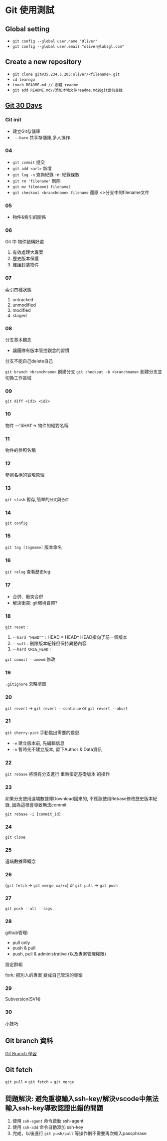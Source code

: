 # Git 使用測試

## Global setting
- `git config --global user.name "Oliver"`
- `git config --global user.email "oliver@labsgl.com"`

## Create a new repository
- `git clone git@35.234.5.205:oliver/<filename>.git`
- `cd learngo`
- `touch README.md // 創建 readme`
- `git add README.md//添加本地文件readme.md到git當前目錄`

## [Git 30 Days](https://github.com/doggy8088/Learn-Git-in-30-days)

### Git init
- 建立Git存儲庫
- ` --bare` 共享存儲庫,多人操作.

### 04
- `git commit`                  提交
- `git add <url>`               新增
- `git log -n`                  查詢紀錄 -n: 紀錄條數
- `git rm 'filename'`           刪除
- `git mv filename1 filename2`
- `git checkout <branchname> filename` 還原 <<branchname>>分支中的filename文件

### 05 
- 物件&索引的關係

### 06
Git 中 物件結構好處
1.  有效處理大專案
2.  歷史版本保護
3.  維護封裝物件

### 07
索引四種狀態
1.  untracked
2.  unmodified
3.  modified
4.  staged

### 08
分支基本觀念
- 讓團隊有版本管控觀念的習慣

分支不能自己delete自己

`git branch <branchname>` 創建分支
`git checkout -b <branchname>` 創建分支並切換工作區域

### 09
`git diff <id1> <id2>`

### 10
物件 --'SHA1'-> 物件的絕對名稱

### 11
物件的參照名稱

### 12
參照名稱的實現原理

### 13
`git stash` 暫存,簡單的`分支`與`合併`

### 14 
`git config`

### 15
`git tag [tagname]` 版本命名

### 16
`git relog` 查看歷史log

### 17
- 合併、衝突合併
- 解決衝突: git環境自帶?

### 18
`git reset` : 
  1.  `--hard "HEAD^"` : HEAD = HEAD^ HEAD指向了前一個版本
  2.  `--soft` : 刪除版本紀錄但保持異動內容
  3.  `--hard ORIG_HEAD` : 

`git commit --amend` 修改

### 19
`.gitignore` 忽略清單

### 20
`git revert` -> `git revert --continue` or `git revert --abort`

### 21
`git cherry-pick` 手動挑出需要的變更.
  - `-e` 建立版本前, 先編輯信息
  - `-n` 暫時先不建立版本, 留下Author & Data資訊

### 22
`git rebase` 將現有分支進行 重新指定基礎版本 的操作

### 23
如果分支使用遠端數據庫Download回來的, 不應該使用Rebase修改歷史版本紀錄, 因為這樣會導致無法commit

`git rebase -i [commit_id]`

### 24
`git clone`

### 25
遠端數據庫概念

### 26
(`git fetch` -> `git merge xx/xx`) or `git pull` -> `git push`

### 27
`git push --all --tags`

### 28
github管理:
- pull only
- push & pull
- push, pull & administrative (以及專案管理權限)

設定群組

fork: 把別人的專案 變成自己管理的專案

### 29
Subversion(SVN)

### 30
小技巧


## Git branch 資料
[Git Branch 學習](https://backlog.com/git-tutorial/tw/stepup/stepup1_1.html)

## Git fetch
`git pull` = `git fetch` + `git merge`

## 問題解決: 避免重複輸入ssh-key/解決vscode中無法輸入ssh-key導致認證出錯的問題

1. 使用 `ssh-agent` 命令啟動 ssh-agent
2. 使用 `ssh-add` 命令自動添加 ssh-key
3. 完成，以後進行 `git push/pull` 等操作則不需要再次輸入passphrase


